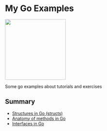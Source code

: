 # My Go Examples

<img src="https://ih0.redbubble.net/image.866593118.1888/bg,f8f8f8-flat,750x,075,f-pad,750x1000,f8f8f8.u2.jpg" width="200">

Some go examples about tutorials and exercises

## Summary

* [Structures in Go (structs)](https://medium.com/rungo/structures-in-go-76377cc106a2)
* [Anatomy of methods in Go](https://medium.com/rungo/anatomy-of-methods-in-go-f552aaa8ac4a)
* [Interfaces in Go](https://medium.com/rungo/interfaces-in-go-ab1601159b3a)
